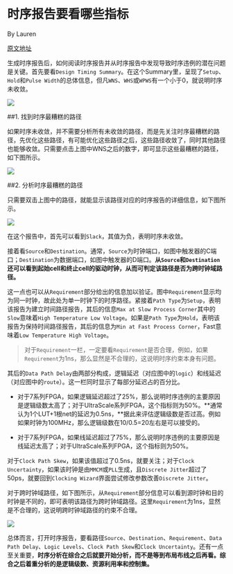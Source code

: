 时序报告要看哪些指标
===

By Lauren

[原文地址](https://mp.weixin.qq.com/s?__biz=MzI5NTQwODcyMQ==&mid=2247486280&idx=1&sn=91d43636ebed6f0175e287b7035d17f7&chksm=ec554e76db22c7605bf41bf98667efb6dd4f6e28f144fda557e299b08981d174d7de2c9013af&xtrack=1&scene=90&subscene=93&sessionid=1598457085&clicktime=1598457161&enterid=1598457161&ascene=56&devicetype=android-28&version=27000f41&nettype=WIFI&abtest_cookie=AAACAA%3D%3D&lang=zh_CN&exportkey=AgrlTTp8JtTPuCjMBwCm%2FYQ%3D&pass_ticket=Bj8%2BIhE7BvrsH52CTKDBl9hY2MiqOXfVEhJeJIlxLfkRQvF1O5gONDJs%2Fcfx8AGQ&wx_header=1)

生成时序报告后，如何阅读时序报告并从时序报告中发现导致时序违例的潜在问题是关键。首先要看`Design Timing Summary`。在这个Summary里，呈现了`Setup`、`Hold`和`Pulse Width`的总体信息，但凡`WNS`、`WHS`或`WPWS`有一个小于0，就说明时序未收敛。

![](https://upload-images.jianshu.io/upload_images/16278820-2c7f642a5f08f49d?imageMogr2/auto-orient/strip%7CimageView2/2/w/1240)

##1. 找到时序最糟糕的路径

如果时序未收敛，并不需要分析所有未收敛的路径，而是先关注时序最糟糕的路径，先优化这些路径，有可能优化这些路径之后，这些路径收敛了，同时其他路径也能够收敛。只需要点击上图中WNS之后的数字，即可显示这些最糟糕的路径，如下图所示。

![](https://upload-images.jianshu.io/upload_images/16278820-357f72d716889391.png?imageMogr2/auto-orient/strip%7CimageView2/2/w/1240)

##2. 分析时序最糟糕的路径

只需要双击上图中的路径，就能显示该路径对应的时序报告的详细信息，如下图所示。

![](https://upload-images.jianshu.io/upload_images/16278820-180f21a865a9cdd6.png?imageMogr2/auto-orient/strip%7CimageView2/2/w/1240)

在这个报告中，首先可以看到`Slack`，其值为负，表明时序未收敛。

接着看`Source`和`Destination`。通常，`Source`为时钟端口，如图中触发器的C端口；`Destination`为数据端口，如图中触发器的D端口。**从`Source`和`Destination`还可以看到起始cell和终止cell的驱动时钟，从而可判定该路径是否为跨时钟域路径。**

这一点也可以从`Requirement`部分给出的信息加以验证。图中`Requirement`显示均为同一时钟，故此处为单一时钟下的时序路径。紧接着`Path Type`为`Setup`，表明该报告为建立时间路径报告，其后的信息`Max at Slow Process Corner`其中的`Slow`意味着`High Temperature Low Voltage`。如果是`Path Type`为`Hold`，表明该报告为保持时间路径报告，其后的信息为`Min at Fast Process Corner`，Fast意味着`Low Temperature High Voltage`。

>对于`Requirement`一栏，一定要看`Requirement`是否合理，例如，如果`Requirement`为1ns，那么显然是不合理的，这说明时序约束本身有问题。

其后的`Data Path Delay`由两部分构成，逻辑延迟（对应图中的`logic`）和线延迟（对应图中的`route`）。这一栏同时显示了每部分延迟占的百分比。

- 对于7系列FPGA，如果逻辑延迟超过了25%，那么说明时序违例的主要原因是逻辑级数太高了；对于UltraScale系列FPGA，这个指标则为50%。**通常认为1个LUT+1根net的延迟为0.5ns，**据此来评估逻辑级数是否过高。例如如果时钟为100MHz，那么逻辑级数在10/0.5=20左右是可以接受的。

- 对于7系列FPGA，如果线延迟超过了75%，那么说明时序违例的主要原因是线延迟太高了；对于UltraScale系列FPGA，这个指标则为50%。


对于`Clock Path Skew`，如果该值超过了0.5ns，就要关注；对于`Clock Uncertainty`，如果该时钟是由`MMCM`或`PLL`生成，且`Discrete Jitter`超过了50ps，就要回到`Clocking Wizard`界面尝试修改参数改善`Discrete Jitter`。


对于跨时钟域路径，如下图所示，从`Requirement`部分信息可以看到源时钟和目的时钟是不同的，即可表明该路径为跨时钟域路径。这里`Requirement`为1ns，显然是不合理的，这说明跨时钟域路径的约束不合理。

![](https://upload-images.jianshu.io/upload_images/16278820-820e026e94c5ffce?imageMogr2/auto-orient/strip%7CimageView2/2/w/1240)

总体而言，打开时序报告，要看路径`Source`、`Destination`、`Requirement`、`Data Path Delay`、`Logic Levels`、`Clock Path Skew`和`Clock Uncertainty`。还有一点至关重要，**时序分析在综合之后就要开始分析，而不是等到布局布线之后再看。综合之后着重分析的是逻辑级数、资源利用率和控制集。**

